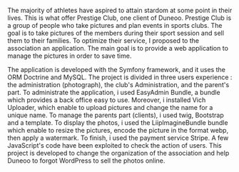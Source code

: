 The majority of athletes have aspired to attain stardom at some point in their lives. This is what offer Prestige Club, one client of Duneoo. Prestige Club is a group of people who take pictures and plan events in sports clubs. The goal is to take pictures of the members during their sport session and sell them to their families.
To optimize their service, I proposed to the association an application. The main goal is to provide a web application to manage the pictures in order to save time. 

The application is developed with the Symfony framework, and it uses the ORM Doctrine and MySQL.
 The project is divided in three users experience : the administration (photograph), the club's Administration, and the parent's part. 
To administrate the application, i used EasyAdmin Bundle, a bundle which provides a back office easy to use. Moreover, i installed Vich Uploader,  which enable to upload pictures and change the name for a unique name. 
To manage the parents part (clients), i used twig, Bootstrap and a template. To display the photos, i used the  LiipImagineBundle bundle which enable to resize the pictures, encode the picture in the format webp, then apply a watermark.
To finish, i used the payment service Stripe. 
A few JavaScript's code have been exploited to check the action of users.
This project is developed to change the organization of the association and help Duneoo to forgot WordPress to sell the photos online.

